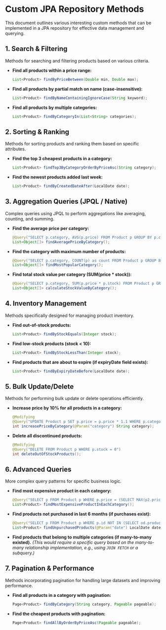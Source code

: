 # Custom JPA Repository Methods

This document outlines various interesting custom methods that can be implemented in a JPA repository for effective data management and querying.

## 1. Search & Filtering

Methods for searching and filtering products based on various criteria.

*   **Find all products within a price range:**
    ```java
    List<Product> findByPriceBetween(Double min, Double max);
    ```

*   **Find all products by partial match on name (case-insensitive):**
    ```java
    List<Product> findByNameContainingIgnoreCase(String keyword);
    ```

*   **Find all products by multiple categories:**
    ```java
    List<Product> findByCategoryIn(List<String> categories);
    ```

## 2. Sorting & Ranking

Methods for sorting products and ranking them based on specific attributes.

*   **Find the top 3 cheapest products in a category:**
    ```java
    List<Product> findTop3ByCategoryOrderByPriceAsc(String category);
    ```

*   **Find the newest products added last week:**
    ```java
    List<Product> findByCreatedDateAfter(LocalDate date);
    ```

## 3. Aggregation Queries (JPQL / Native)

Complex queries using JPQL to perform aggregations like averaging, counting, and summing.

*   **Find the average price per category:**
    ```java
    @Query("SELECT p.category, AVG(p.price) FROM Product p GROUP BY p.category")
    List<Object[]> findAveragePriceByCategory();
    ```

*   **Find the category with maximum number of products:**
    ```java
    @Query("SELECT p.category, COUNT(p) as count FROM Product p GROUP BY p.category ORDER BY count DESC")
    List<Object[]> findMostPopularCategory();
    ```

*   **Find total stock value per category (SUM(price * stock)):**
    ```java
    @Query("SELECT p.category, SUM(p.price * p.stock) FROM Product p GROUP BY p.category")
    List<Object[]> calculateStockValueByCategory();
    ```

## 4. Inventory Management

Methods specifically designed for managing product inventory.

*   **Find out-of-stock products:**
    ```java
    List<Product> findByStockEquals(Integer stock);
    ```

*   **Find low-stock products (stock < 10):**
    ```java
    List<Product> findByStockLessThan(Integer stock);
    ```

*   **Find products that are about to expire (if expiryDate field exists):**
    ```java
    List<Product> findByExpiryDateBefore(LocalDate date);
    ```

## 5. Bulk Update/Delete

Methods for performing bulk update or delete operations efficiently.

*   **Increase price by 10% for all products in a category:**
    ```java
    @Modifying
    @Query("UPDATE Product p SET p.price = p.price * 1.1 WHERE p.category = :category")
    int increasePriceByCategory(@Param("category") String category);
    ```

*   **Delete all discontinued products:**
    ```java
    @Modifying
    @Query("DELETE FROM Product p WHERE p.stock = 0")
    int deleteOutOfStockProducts();
    ```

## 6. Advanced Queries

More complex query patterns for specific business logic.

*   **Find most expensive product in each category:**
    ```java
    @Query("SELECT p FROM Product p WHERE p.price = (SELECT MAX(p2.price) FROM Product p2 WHERE p2.category = p.category)")
    List<Product> findMostExpensiveProductInEachCategory();
    ```

*   **Find products not purchased in last 6 months (if purchases exist):**
    ```java
    @Query("SELECT p FROM Product p WHERE p.id NOT IN (SELECT od.product.id FROM OrderDetail od WHERE od.order.date > :date)")
    List<Product> findUnpurchasedProducts(@Param("date") LocalDate date);
    ```

*   **Find products that belong to multiple categories (if many-to-many existed).**
    *(This would require a specific query based on the many-to-many relationship implementation, e.g., using `JOIN FETCH` or a subquery.)*

## 7. Pagination & Performance

Methods incorporating pagination for handling large datasets and improving performance.

*   **Find all products in a category with pagination:**
    ```java
    Page<Product> findByCategory(String category, Pageable pageable);
    ```

*   **Find the cheapest products with pagination:**
    ```java
    Page<Product> findAllByOrderByPriceAsc(Pageable pageable);
    ```
